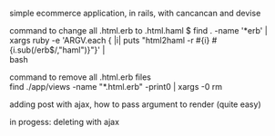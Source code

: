 simple ecommerce application, in rails, with cancancan and devise

command to change all .html.erb to .html.haml
$ find . -name '*erb' | \
      xargs ruby -e 'ARGV.each { |i| puts "html2haml -r #{i} #{i.sub(/erb$/,"haml")}"}' | \
      bash

command to remove all .html.erb files      
find ./app/views -name "*.html.erb" -print0 | xargs -0 rm

adding post with ajax, how to pass argument to render (quite easy)

in progess: deleting with ajax